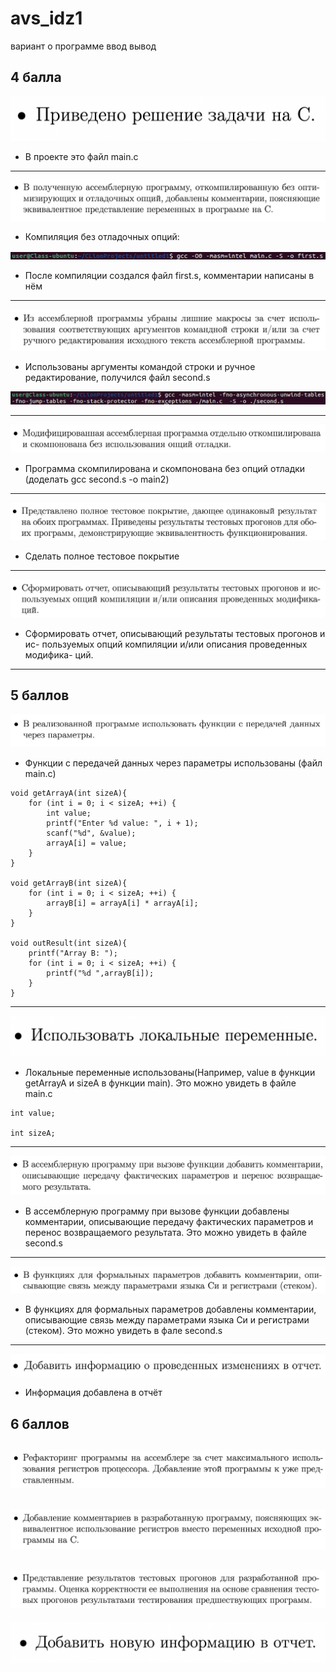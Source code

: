 # avs_idz1
вариант
о программе 
ввод 
вывод
## 4 балла
![4_1](https://github.com/kolpakovee/avs_idz1/blob/main/criteria/4_1.png)
- В проекте это файл main.c
---
![4_2](https://github.com/kolpakovee/avs_idz1/blob/main/criteria/4_2.png)

- Компиляция без отладочных опций:

![compilation1](https://github.com/kolpakovee/avs_idz1/blob/main/criteria/compilation1.png)

- После компиляции создался файл first.s, комментарии написаны в нём
---

![4_3](https://github.com/kolpakovee/avs_idz1/blob/main/criteria/4_3.png)

- Использованы аргументы командой строки и ручное редактирование, получился файл second.s

![compilation2](https://github.com/kolpakovee/avs_idz1/blob/main/criteria/compilation2.png)

---
![4_4](https://github.com/kolpakovee/avs_idz1/blob/main/criteria/4_4.png)

- Программа скомпилирована и скомпонована без опций отладки
(доделать gcc second.s -o main2)
---
![4_5](https://github.com/kolpakovee/avs_idz1/blob/main/criteria/4_5.png)

- Сделать полное тестовое покрытие
---
![4_6](https://github.com/kolpakovee/avs_idz1/blob/main/criteria/4_6.png)

-   Сформировать отчет, описывающий результаты тестовых прогонов и ис- пользуемых опций компиляции и/или описания проведенных модифика- ций.
---
## 5 баллов
![5_1](https://github.com/kolpakovee/avs_idz1/blob/main/criteria/5_1.png)

- Функции с передачей данных через параметры использованы (файл main.c)

```
void getArrayA(int sizeA){  
    for (int i = 0; i < sizeA; ++i) {  
        int value;  
        printf("Enter %d value: ", i + 1);  
        scanf("%d", &value);  
        arrayA[i] = value;  
    }  
}  
  
void getArrayB(int sizeA){  
    for (int i = 0; i < sizeA; ++i) {  
        arrayB[i] = arrayA[i] * arrayA[i];  
    }  
}  
  
void outResult(int sizeA){  
    printf("Array B: ");  
    for (int i = 0; i < sizeA; ++i) {  
        printf("%d ",arrayB[i]);  
    }  
}
```

---
![5_2](https://github.com/kolpakovee/avs_idz1/blob/main/criteria/5_2.png)

- Локальные переменные использованы(Например, value в функции getArrayA и sizeA в функции main). Это можно увидеть в файле main.c
```
int value;

int sizeA;
```
---
![5_3](https://github.com/kolpakovee/avs_idz1/blob/main/criteria/5_3.png)
-   В ассемблерную программу при вызове функции добавлены комментарии, описывающие передачу фактических параметров и перенос возвращаемого результата. Это можно увидеть в файле second.s
---
![5_4](https://github.com/kolpakovee/avs_idz1/blob/main/criteria/5_4.png)
-    В функциях для формальных параметров добавлены комментарии, описывающие связь между параметрами языка Си и регистрами (стеком). Это можно увидеть в фале second.s
---
![5_5](https://github.com/kolpakovee/avs_idz1/blob/main/criteria/5_5.png)

- Информация добавлена в отчёт

## 6 баллов
![6_1](https://github.com/kolpakovee/avs_idz1/blob/main/criteria/6_1.png)
---
![6_2](https://github.com/kolpakovee/avs_idz1/blob/main/criteria/6_2.png)
---
![6_3](https://github.com/kolpakovee/avs_idz1/blob/main/criteria/6_3.png)
---
![6_4](https://github.com/kolpakovee/avs_idz1/blob/main/criteria/6_4.png)
